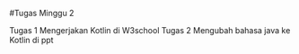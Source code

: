 #Tugas Minggu 2

Tugas 1 Mengerjakan Kotlin di W3school
Tugas 2 Mengubah bahasa java ke Kotlin di ppt
